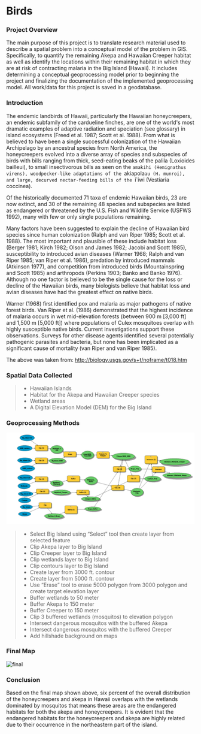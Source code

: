 # Birds

### Project Overview
The main purpose of this project is to translate research material used to describe a spatial problem into a conceptual model of the problem in GIS. Specifically, to quantify the remaining Akepa and Hawaiian Creeper habitat as well as identify the locations within their remaining habitat in which they are at risk of contracting malaria in the Big Island (Hawaii). It includes determining a conceptual geoprocessing model prior to beginning the project and finalizing the documentation of the implemented geoprocessing model. All work/data for this project is saved in a geodatabase. 

### Introduction
The endemic landbirds of Hawaii, particularly the Hawaiian honeycreepers, an endemic subfamily of the cardueline finches, are one of the world's most dramatic examples of adaptive radiation and speciation (see glossary) in island ecosystems (Freed et al. 1987; Scott et al. 1988). From what is believed to have been a single successful colonization of the Hawaiian Archipelago by an ancestral species from North America, the honeycreepers evolved into a diverse array of species and subspecies of birds with bills ranging from thick, seed-eating beaks of the palila (Loxioides bailleui), to small insectivorous bills as seen on the `amakihi (Hemignathus virens), woodpecker-like adaptations of the `akiapola`au (H. munroi), and large, decurved nectar-feeding bills of the `i`iwi (Vestiaria coccinea).

Of the historically documented 71 taxa of endemic Hawaiian birds, 23 are now extinct, and 30 of the remaining 48 species and subspecies are listed as endangered or threatened by the U.S. Fish and Wildlife Service (USFWS 1992), many with few or only single populations remaining.

Many factors have been suggested to explain the decline of Hawaiian bird species since human colonization (Ralph and van Riper 1985; Scott et al. 1988). The most important and plausible of these include habitat loss (Berger 1981; Kirch 1982; Olson and James 1982; Jacobi and Scott 1985), susceptibility to introduced avian diseases (Warner 1968; Ralph and van Riper 1985; van Riper et al. 1986), predation by introduced mammals (Atkinson 1977), and competition from introduced birds (Mountainspring and Scott 1985) and arthropods (Perkins 1903; Banko and Banko 1976). Although no one factor is believed to be the single cause for the loss or decline of the Hawaiian birds, many biologists believe that habitat loss and avian diseases have had the greatest effect on native birds.

Warner (1968) first identified pox and malaria as major pathogens of native forest birds. Van Riper et al. (1986) demonstrated that the highest incidence of malaria occurs in wet mid-elevation forests (between 900 m [3,000 ft] and 1,500 m [5,000 ft]) where populations of Culex mosquitoes overlap with highly susceptible native birds. Current investigations support these observations. Surveys for other disease agents identified several potentially pathogenic parasites and bacteria, but none has been implicated as a significant cause of mortality (van Riper and van Riper 1985).

The above was taken from: http://biology.usgs.gov/s+t/noframe/t018.htm

### Spatial Data Collected 
>   * Hawaiian Islands 
>   * Habitat for the Akepa and Hawaiian Creeper species
>   * Wetland areas 
>   * A Digital Elevation Model (DEM) for the Big Island

### Geoprocessing Methods
![final5](Final_flowChart/FlowChart.PNG)
>   * Select Big Island using “Select” tool then create layer from selected feature
>   * Clip Akepa layer to Big Island
>   * Clip Creeper layer to Big Island 
>   * Clip wetlands layer to Big Island 
>   * Clip contours layer to Big Island
>   * Create layer from 3000 ft. contour
>   * Create layer from 5000 ft. contour
>   * Use “Erase” tool to erase 5000 polygon from 3000 polygon and create target elevation layer
>   * Buffer wetlands to 50 meter 
>   * Buffer Akepa to 150 meter 
>   * Buffer Creeper to 150 meter 
>   * Clip 3 buffered wetlands (mosquitos) to elevation polygon 
>   * Intersect dangerous mosquitos with the buffered Akepa 
>   * Intersect dangerous mosquitos with the buffered Creeper
>   * Add hillshade background on maps 

### Final Map
![final](Final_Maps11/Final_Birds-1.png)

### Conclusion
Based on the final map shown above, six percent of the overall distribution of the honeycreepers and akepa in Hawaii overlaps with the wetlands dominated by mosquitos that means these areas are the endangered habitats for both the akepa and honeycreepers. It is evident that the endangered habitats for the honeycreepers and akepa are highly related due to their occurrence in the northeastern part of the island. 

